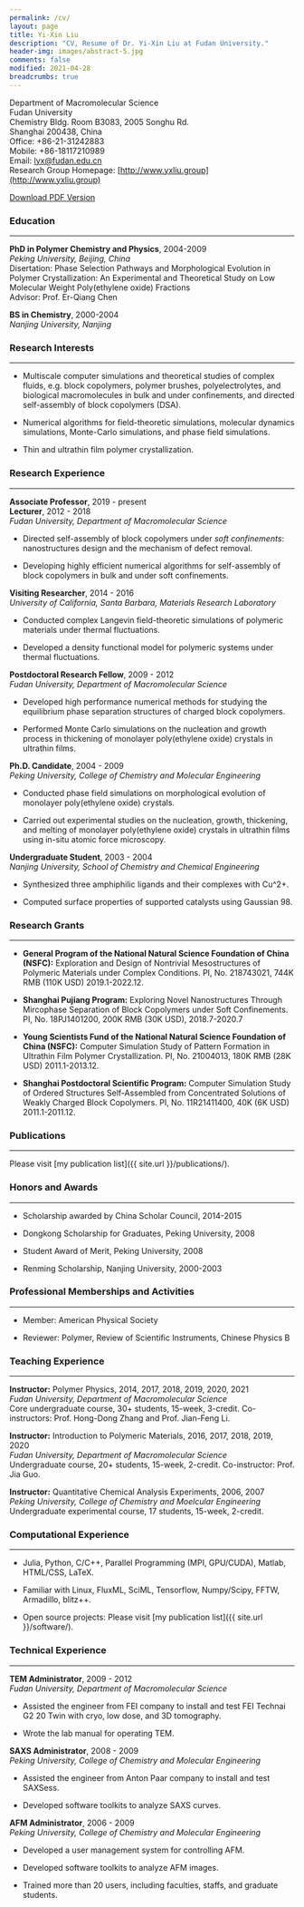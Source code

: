 ```yaml
---
permalink: /cv/
layout: page
title: Yi-Xin Liu
description: "CV, Resume of Dr. Yi-Xin Liu at Fudan University."
header-img: images/abstract-5.jpg
comments: false
modified: 2021-04-28
breadcrumbs: true
---
```


Department of Macromolecular Science<br>
Fudan University<br>
Chemistry Bldg. Room B3083, 2005 Songhu Rd.<br>
Shanghai 200438, China<br>
Office: +86-21-31242883<br>
Mobile: +86-18117210989<br>
Email: lyx@fudan.edu.cn<br>
Research Group Homepage: [http://www.yxliu.group](http://www.yxliu.group)

<div markdown="0">
    <a href="{{ site.url }}/downloads/CV.pdf" class="btn btn-success">Download PDF Version</a>
</div>

### Education
-----

**PhD in Polymer Chemistry and Physics**, 2004-2009<br>
*Peking University, Beijing, China*<br>
Disertation: Phase Selection Pathways and Morphological Evolution in Polymer Crystallization: An Experimental and Theoretical Study on Low Molecular Weight Poly(ethylene oxide) Fractions<br>
Advisor: Prof. Er-Qiang Chen

**BS in Chemistry**, 2000-2004<br>
*Nanjing University, Nanjing*

### Research Interests
-----

- Multiscale computer simulations and theoretical studies of complex fluids, e.g. block copolymers, polymer brushes, polyelectrolytes, and biological macromolecules in bulk and under confinements, and directed self-assembly of block copolymers (DSA).

- Numerical algorithms for field-theoretic simulations, molecular dynamics simulations, Monte-Carlo simulations, and phase field simulations.

- Thin and ultrathin film polymer crystallization.

### Research Experience
-----

**Associate Professor**, 2019 - present<br>
**Lecturer**, 2012 - 2018<br>
*Fudan University, Department of Macromolecular Science*

- Directed self-assembly of block copolymers under *soft confinements*: nanostructures design and the mechanism of defect removal.

- Developing highly efficient numerical algorithms for self-assembly of block copolymers in bulk and under soft confinements.

**Visiting Researcher**, 2014 - 2016<br>
*University of California, Santa Barbara, Materials Research Laboratory*

- Conducted complex Langevin field-theoretic simulations of polymeric materials under thermal fluctuations.

- Developed a density functional model for polymeric systems under thermal fluctuations.

**Postdoctoral Research Fellow**, 2009 - 2012<br>
*Fudan University, Department of Macromolecular Science*

- Developed high performance numerical methods for studying the equilibrium phase separation structures of charged block copolymers.

- Performed Monte Carlo simulations on the nucleation and growth process in thickening of monolayer poly(ethylene oxide) crystals in ultrathin films.

**Ph.D. Candidate**, 2004 - 2009<br>
*Peking University, College of Chemistry and Molecular Engineering*

- Conducted phase field simulations on morphological evolution of monolayer poly(ethylene oxide) crystals.

- Carried out experimental studies on the nucleation, growth, thickening, and melting of monolayer poly(ethylene oxide) crystals in ultrathin films using in-situ atomic force microscopy.

**Undergraduate Student**, 2003 - 2004<br>
*Nanjing University, School of Chemistry and Chemical Engineering*

- Synthesized three amphiphilic ligands and their complexes with Cu^2+.

- Computed surface properties of supported catalysts using Gaussian 98.

### Research Grants
-----

- **General Program of the National Natural Science Foundation of China (NSFC):** Exploration and Design of Nontrivial Mesostructures of Polymeric Materials under Complex Conditions. PI, No. 218743021, 744K RMB (110K USD) 2019.1-2022.12.

- **Shanghai Pujiang Program:** Exploring Novel Nanostructures Through Mircophase Separation of Block Copolymers under Soft Confinements. PI, No. 18PJ1401200, 200K RMB (30K USD), 2018.7-2020.7

- **Young Scientists Fund of the National Natural Science Foundation of China (NSFC):** Computer Simulation Study of Pattern Formation in Ultrathin Film Polymer Crystallization. PI, No. 21004013, 180K RMB (28K USD) 2011.1-2013.12.

- **Shanghai Postdoctoral Scientific Program:** Computer Simulation Study of Ordered Structures Self-Assembled from Concentrated Solutions of Weakly Charged Block Copolymers. PI, No. 11R21411400, 40K (6K USD) 2011.1-2011.12.

### Publications
-----

Please visit [my publication list]({{ site.url }}/publications/).

### Honors and Awards
-----

- Scholarship awarded by China Scholar Council, 2014-2015

- Dongkong Scholarship for Graduates, Peking University, 2008

- Student Award of Merit, Peking University, 2008

- Renming Scholarship, Nanjing University, 2000-2003

### Professional Memberships and Activities
-----

- Member: American Physical Society

- Reviewer: Polymer, Review of Scientific Instruments, Chinese Physics B

### Teaching Experience
-----

**Instructor:** Polymer Physics, 2014, 2017, 2018, 2019, 2020, 2021<br>
*Fudan University, Department of Macromolecular Science*<br>
Core undergraduate course, 30+ students, 15-week, 3-credit. Co-instructors: Prof. Hong-Dong Zhang and Prof. Jian-Feng Li.

**Instructor:** Introduction to Polymeric Materials, 2016, 2017, 2018, 2019, 2020<br>
*Fudan University, Department of Macromolecular Science*<br>
Undergraduate course, 20+ students, 15-week, 2-credit. Co-instructor: Prof. Jia Guo.

**Instructor:** Quantitative Chemical Analysis Experiments, 2006, 2007<br>
*Peking University, College of Chemistry and Moelcular Engineering*<br>
Undergraduate experimental course, 17 students, 15-week, 2-credit.

### Computational Experience
-----

- Julia, Python, C/C++, Parallel Programming (MPI, GPU/CUDA), Matlab, HTML/CSS, LaTeX.

- Familiar with Linux, FluxML, SciML, Tensorflow, Numpy/Scipy, FFTW, Armadillo, blitz++.

- Open source projects: Please visit [my publication list]({{ site.url }}/software/).

### Technical Experience
-----

**TEM Administrator**, 2009 - 2012<br>
*Fudan University, Department of Macromolecular Science*

- Assisted the engineer from FEI company to install and test FEI Technai G2 20 Twin with cryo, low dose, and 3D tomography.

- Wrote the lab manual for operating TEM.

**SAXS Administrator**, 2008 - 2009<br>
*Peking University, College of Chemistry and Molecular Engineering*

- Assisted the engineer from Anton Paar company to install and test SAXSess.

- Developed software toolkits to analyze SAXS curves.

**AFM Administrator**, 2006 - 2009<br>
*Peking University, College of Chemistry and Molecular Engineering*

- Developed a user management system for controlling AFM.

- Developed software toolkits to analyze AFM images.

- Trained more than 20 users, including faculties, staffs, and graduate students.

